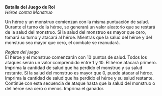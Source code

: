 **Batalla del Juego de Rol**  
*Héroe contra Monstruo*   

Un héroe y un monstruo comienzan con la misma puntuación de salud. 
Durante el turno de la héroe, se generará un valor aleatorio que se restará de la salud del monstruo. Si la salud del monstruo 
es mayor que cero, tomará su turno y atacará al héroe. Mientras que la salud del héroe y del monstruo sea mayor que cero, el combate se reanudará.       

*Reglas del juego*     
El héroe y el monstruo comenzarán con 10 puntos de salud.
Todos los ataques serán un valor comprendido entre 1 y 10.
El héroe atacará primero.
Imprima la cantidad de salud que ha perdido el monstruo y su salud restante.
Si la salud del monstruo es mayor que 0, puede atacar al héroe.
Imprima la cantidad de salud que ha perdido el héroe y su salud restante.
Continúe con esta secuencia de ataque hasta que la salud del monstruo o del héroe sea cero o menos.
Imprima el ganador.
